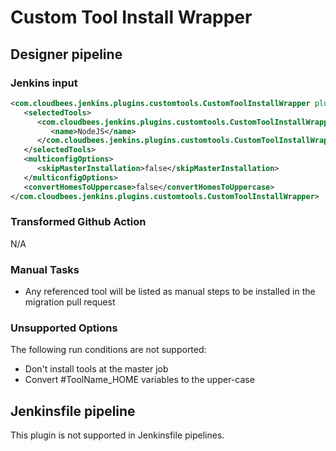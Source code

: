 # Custom Tool Install Wrapper

## Designer pipeline

### Jenkins input

```xml
<com.cloudbees.jenkins.plugins.customtools.CustomToolInstallWrapper plugin="custom-tools-plugin@0.7">
   <selectedTools>
      <com.cloudbees.jenkins.plugins.customtools.CustomToolInstallWrapper_-SelectedTool>
         <name>NodeJS</name>
      </com.cloudbees.jenkins.plugins.customtools.CustomToolInstallWrapper_-SelectedTool>
   </selectedTools>
   <multiconfigOptions>
      <skipMasterInstallation>false</skipMasterInstallation>
   </multiconfigOptions>
   <convertHomesToUppercase>false</convertHomesToUppercase>
</com.cloudbees.jenkins.plugins.customtools.CustomToolInstallWrapper>
```

### Transformed Github Action

N/A

### Manual Tasks

- Any referenced tool will be listed as manual steps to be installed in the migration pull request

### Unsupported Options

The following run conditions are not supported:

- Don't install tools at the master job
- Convert #ToolName_HOME variables to the upper-case

## Jenkinsfile pipeline

This plugin is not supported in Jenkinsfile pipelines.